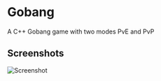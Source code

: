 
# Gobang

A C++ Gobang game with two modes PvE and PvP


## Screenshots
![Screenshot](https://user-images.githubusercontent.com/100282257/182891755-bbac6cab-3d71-4778-9427-be3b6d4be16b.png)
